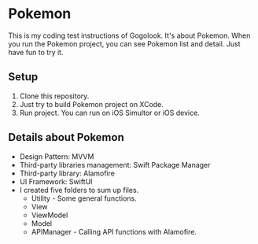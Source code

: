 # Pokemon

This is my coding test instructions of Gogolook. It's about Pokemon. 
When you run the Pokemon project, you can see Pokemon list and detail. 
Just have fun to try it.

## Setup

1. Clone this repository.
2. Just try to build Pokemon project on XCode.
3. Run project. You can run on iOS Simultor or iOS device.

## Details about Pokemon

* Design Pattern: MVVM
* Third-party libraries management: Swift Package Manager
* Third-party library: Alamofire
* UI Framework: SwiftUI
* I created five folders to sum up files.
  * Utility - Some general functions.
  * View
  * ViewModel
  * Model
  * APIManager - Calling API functions with Alamofire.


